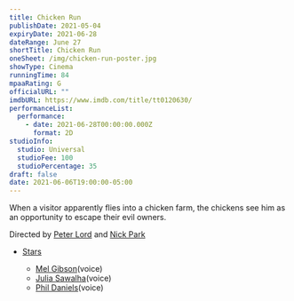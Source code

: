 ```yaml
---
title: Chicken Run
publishDate: 2021-05-04
expiryDate: 2021-06-28
dateRange: June 27
shortTitle: Chicken Run
oneSheet: /img/chicken-run-poster.jpg
showType: Cinema
runningTime: 84
mpaaRating: G
officialURL: ""
imdbURL: https://www.imdb.com/title/tt0120630/
performanceList:
  performance:
    - date: 2021-06-28T00:00:00.000Z
      format: 2D
studioInfo:
  studio: Universal
  studioFee: 100
  studioPercentage: 35
draft: false
date: 2021-06-06T19:00:00-05:00
---
```

When a visitor apparently flies into a chicken farm, the chickens see him as an opportunity to escape their evil owners.

Directed by [Peter Lord](https://www.imdb.com/name/nm0520485/?ref_=tt_ov_dr) and [Nick Park](https://www.imdb.com/name/nm0661910/?ref_=tt_ov_dr)

[](https://www.imdb.com/title/tt0120630/fullcredits/writer?ref_=tt_ov_wr_sm)

* [Stars](https://www.imdb.com/title/tt0120630/fullcredits/cast?ref_=tt_ov_st_sm)

  * [Mel Gibson](https://www.imdb.com/name/nm0000154/?ref_=tt_ov_st)(voice)
  * [Julia Sawalha](https://www.imdb.com/name/nm0768018/?ref_=tt_ov_st)(voice)
  * [Phil Daniels](https://www.imdb.com/name/nm0200057/?ref_=tt_ov_st)(voice)